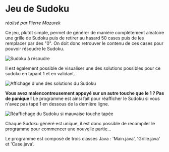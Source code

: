 Jeu de Sudoku
=============
*réalisé par Pierre Mazurek*

Ce jeu, plutôt simple, permet de générer de manière complètement aléatoire une grille de Sudoku puis de retirer au hasard 50 cases puis de les remplacer par des "0". On doit donc retrouver le contenu de ces cases pour pouvoir résoudre le Sudoku.

![Sudoku à résoudre](https://imgur.com/BaG8lSX)

Il est également possible de visualiser une des solutions possibles pour ce sudoku en tapant 1 et en validant.

![Affichage d'une des solutions du Sudoku](https://imgur.com/d8dFL5h)

**Vous avez malencontreusement appuyé sur un autre touche que le 1 ? Pas de panique !**
Le programme est ainsi fait pour réafficher le Sudoku si vous n'avez pas tapé 1 en dessous de la dernière ligne.

![Réaffichage du Sudoku si mauvaise touche tapée](https://i.imgur.com/QI6EKqw.jpg)


Chaque Sudoku généré est unique, il est donc possible de recompiler le programme pour commencer une nouvelle partie...

Le programme est composé de trois classes Java : 'Main.java', 'Grille.java' et 'Case.java'.